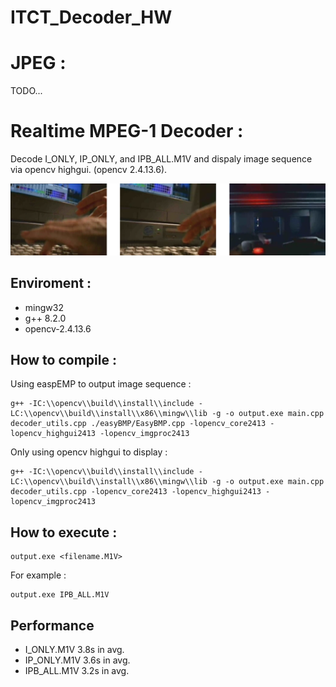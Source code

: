 # ITCT_Decoder_HW

# JPEG :
TODO...

# Realtime MPEG-1 Decoder :
Decode I_ONLY, IP_ONLY, and IPB_ALL.M1V and dispaly image sequence via opencv highgui. (opencv 2.4.13.6).
    
![test image size](/MPEG_decoder/img/img.png)
## Enviroment :
- mingw32
- g++ 8.2.0
- opencv-2.4.13.6
## How to compile :
Using easpEMP to output image sequence :
```
g++ -IC:\\opencv\\build\\install\\include -LC:\\opencv\\build\\install\\x86\\mingw\\lib -g -o output.exe main.cpp decoder_utils.cpp ./easyBMP/EasyBMP.cpp -lopencv_core2413 -lopencv_highgui2413 -lopencv_imgproc2413
```
Only using opencv highgui to display :
```
g++ -IC:\\opencv\\build\\install\\include -LC:\\opencv\\build\\install\\x86\\mingw\\lib -g -o output.exe main.cpp decoder_utils.cpp -lopencv_core2413 -lopencv_highgui2413 -lopencv_imgproc2413
```
## How to execute :
```
output.exe <filename.M1V>
```
For example :
```
output.exe IPB_ALL.M1V
```
## Performance
- I_ONLY.M1V 3.8s in avg.
- IP_ONLY.M1V 3.6s in avg.
- IPB_ALL.M1V 3.2s in avg.
